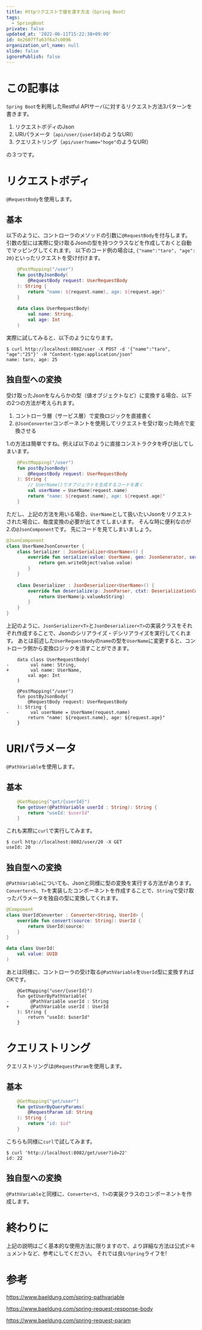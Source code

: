 ```yaml
---
title: Httpリクエストで値を渡す方法（Spring Boot）
tags:
  - SpringBoot
private: false
updated_at: '2022-06-11T15:22:38+09:00'
id: 4e2607ffa63f6a7c0096
organization_url_name: null
slide: false
ignorePublish: false
---
```

# この記事は
`Spring Boot`を利用したRestful APIサーバに対するリクエスト方法3パターンを書きます。
1. リクエストボディのJson
1. URIパラメータ（`api/user/{userId}`のようなURI）
1. クエリストリング（`api/user?name="hoge"`のようなURI）

の３つです。

# リクエストボディ
`@RequestBody`を使用します。

## 基本
以下のように、コントローラのメソッドの引数に`@RequestBody`を付与します。引数の型には実際に受け取るJsonの型を持つクラスなどを作成しておくと自動でマッピングしてくれます。
以下のコード例の場合は, `{"name":"taro", "age": 20}`といったリクエストを受け付けます。

```kotlin
    @PostMapping("/user")
    fun postByJsonBody(
        @RequestBody request: UserRequestBody
    ): String {
        return "name: ${request.name}, age: ${request.age}"
    }
    
    data class UserRequestBody(
        val name: String,
        val age: Int
    )
```

実際に試してみると、以下のようになります。
``` shell
$ curl http://localhost:8082/user -X POST -d '{"name":"taro", "age":"25"}' -H "Content-type:application/json"
name: taro, age: 25
```

## 独自型への変換
受け取ったJsonをなんらかの型（値オブジェクトなど）に変換する場合、以下の2つの方法が考えられます。
1. コントローラ層（サービス層）で変換ロジックを直接書く
1. `@JsonConverter`コンポーネントを使用してリクエストを受け取った時点で変換させる

1.の方法は簡単ですね。例えば以下のように直接コンストラクタを呼び出してしまいます。
```kotlin
    @PostMapping("/user")
    fun postByJsonBody(
        @RequestBody request: UserRequestBody
    ): String {
        // UserName()でオブジェクトを生成するコードを書く
        val userName = UserName(request.name)
        return "name: ${request.name}, age: ${request.age}"
    }
```
ただし、上記の方法を用いる場合、`UserName`として扱いたいJsonをリクエストされた場合に、毎度変換の必要が出てきてしまいます。
そんな時に便利なのが2.の`@JsonComponent`です。
先にコードを見てしまいましょう。
```kotlin
@JsonComponent
class UserNameJsonConverter {
    class Serializer : JsonSerializer<UserName>() {
        override fun serialize(value: UserName, gen: JsonGenerator, serializers: SerializerProvider) {
            return gen.writeObject(value.value)
        }
    }
  
    class Deserializer : JsonDeserializer<UserName>() {
        override fun deserialize(p: JsonParser, ctxt: DeserializationContext?): UserName {
            return UserName(p.valueAsString)
        }
    }
}
```
上記のように、`JsonSerializer<T>`と`JsonDeserializer<T>`の実装クラスをそれぞれ作成することで、Jsonのシリアライズ・デシリアライズを実行してくれます。
あとは前述した`UserRequestBody`の`name`の型を`UserName`に変更すると、コントローラ側から変換ロジックを消すことができます。
```diff_kotlin
    data class UserRequestBody(
-        val name: String,
+        val name: UserName,
        val age: Int
    )
```

```diff_kotlin
    @PostMapping("/user")
    fun postByJsonBody(
        @RequestBody request: UserRequestBody
    ): String {
-        val userName = UserName(request.name)
        return "name: ${request.name}, age: ${request.age}"
    }
```

# URIパラメータ
`@PathVariable`を使用します。
## 基本
```kotlin
    @GetMapping("get/{userId}")
    fun getUser(@PathVariable userId : String): String {
        return "useId: $userId"
    }
```
これも実際に`curl`で実行してみます。
```shell
$ curl http://localhost:8082/user/20 -X GET
useId: 20
```
## 独自型への変換
`@PathVariable`についても、Jsonと同様に型の変換を実行する方法があります。
`Converter<S, T>`を実装したコンポーネントを作成することで、`String`で受け取ったパラメータを独自の型に変換してくれます。
```kotlin
@Component
class UserIdConverter : Converter<String, UserId> {
    override fun convert(source: String): UserId {
        return UserId(source)
    }
}
```

```kotlin
data class UserId(
    val value: UUID
) 
```
あとは同様に、コントローラの受け取る`@PathVariable`を`UserId`型に変換すればOKです。
```diff_kotlin
    @GetMapping("user/{userId}")
    fun getUserByPathVariable(
-        @PathVariable userId : String
+        @PathVariable userId : UserId
    ): String {
        return "useId: $userId"
    }
```
# クエリストリング
クエリストリングは`@RequestParam`を使用します。
## 基本
```kotlin
    @GetMapping("get/user")
    fun getUserByQueryParams(
        @RequestParam id: String
    ): String {
        return "id: $id"
    }
```
こちらも同様に`curl`で試してみます。
```shell
$ curl 'http://localhost:8082/get/user?id=22'
id: 22
```

## 独自型への変換
`@PathVariable`と同様に、`Converter<S, T>`の実装クラスのコンポーネントを作成します。

# 終わりに
上記の説明はごく基本的な使用方法に限りますので、より詳細な方法は公式ドキュメントなど、参考にしてください。
それでは良い`Spring`ライフを!

# 参考
https://www.baeldung.com/spring-pathvariable

https://www.baeldung.com/spring-request-response-body

https://www.baeldung.com/spring-request-param

